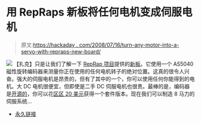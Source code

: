 # 用 RepRaps 新板将任何电机变成伺服电机

> 原文:[https://hackaday . com/2008/07/16/turn-any-motor-into-a-servo-with-repraps-new-board/](https://hackaday.com/2008/07/16/turn-any-motor-into-a-servo-with-repraps-new-board/)

![](../Images/581f54db90af9aa975d92efa6040d072.png)
【扎克】只是让我们了解一下 [RepRap 项目](http://reprap.org/bin/view/Main/WebHome)提供的[新板](http://www.reprap.org/bin/view/Main/Magnetic_Rotary_Encoder_1_0)。它使用一个 AS5040 磁性旋转编码器来测量你正在使用的任何电机转子的绝对位置。这真的很令人兴奋。强大的伺服电机是昂贵的，但有了其中的一个，你可以使用任何你能得到的电机。大 DC 电机很便宜，但即使是二手 DC 伺服电机也很贵。最棒的是，编码器是[开源的](http://sourceforge.net/project/showfiles.php?group_id=159590)，你可以花[区区 20 美元](http://store.rrrf.org/product_info.php?products_id=80)获得一个套件版本。现在我们可以制造 8 马力的伺服系统…

*   [永久链接](http://www.reprap.org/bin/view/Main/Magnetic_Rotary_Encoder_1_0)